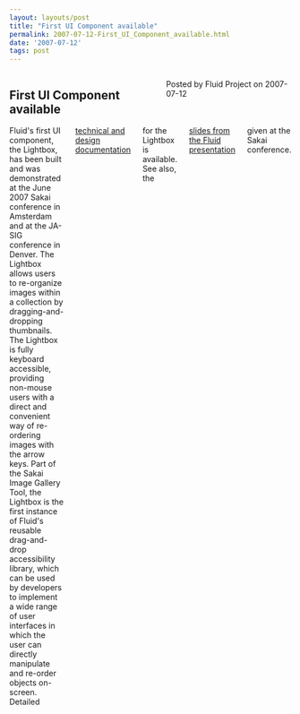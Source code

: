```yaml
---
layout: layouts/post
title: "First UI Component available"
permalink: 2007-07-12-First_UI_Component_available.html
date: '2007-07-12'
tags: post
---
```

<section class="row">
   <div class="medium-6 columns">
      <h2 class="fluid-web-emphasized-text">First UI Component available</h2>
      <p class="fluid-web-news-post-meta">
         Posted by Fluid Project on 2007-07-12
      </p>
   </div>
   <div class="medium-6 columns">
      Fluid's first UI component, the Lightbox, has been built and was demonstrated at the June 2007 Sakai
      conference in Amsterdam and at the JA-SIG conference in Denver.
      The Lightbox allows users to re-organize images within a collection by dragging-and-dropping thumbnails.
      The Lightbox is fully keyboard accessible, providing non-mouse users with a direct and convenient way
      of re-ordering images with the arrow keys. Part of the Sakai Image Gallery Tool, the Lightbox is the
      first instance of Fluid's reusable drag-and-drop accessibility library, which can be used by developers
      to implement a wide range of user interfaces in which the user can directly manipulate and re-order
      objects on-screen.
      Detailed <a href="http://wiki.fluidproject.org/display/fluid/Lightbox+Component">technical and design
      documentation</a> for the Lightbox is available. See also, the
      <a href="http://confluence.sakaiproject.org/confluence/display/CONF07/An+Introduction+to+the+FLUID+Project">
      slides from the Fluid presentation</a> given at the Sakai conference.
   </div>
</section>
